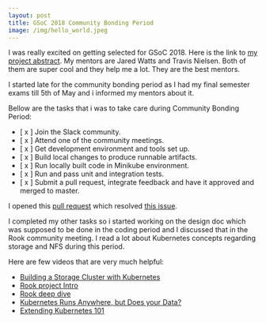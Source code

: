 ```yaml
---
layout: post
title: GSoC 2018 Community Bonding Period
image: /img/hello_world.jpeg
---
```


I was really excited on getting selected for GSoC 2018. Here is the link to [my project abstract](https://summerofcode.withgoogle.com/projects/#5926207925780480).
My mentors are Jared Watts and Travis Nielsen. Both of them are super cool and they help me a lot. They are the best mentors.

I started late for the community bonding period as I had my final semester exams till 5th of May and i informed my mentors about it.

Bellow are the tasks that i was to take care during Community Bonding Period:
- [ x ] Join the Slack community.
- [ x ] Attend one of the community meetings.
- [ x ] Get development environment and tools set up.
- [ x ] Build local changes to produce runnable artifacts.
- [ x ] Run locally built code in Minikube environment.
- [ x ] Run and pass unit and integration tests.
- [ x ] Submit a pull request, integrate feedback and have it approved and merged to master.

I opened this [pull request](https://github.com/rook/rook/pull/1614) which resolved [this issue](https://github.com/rook/rook/issues/1502).

I completed my other tasks so i started working on the design doc which was supposed to be done in the coding period and I discussed that in the Rook community meeting.
I read a lot about Kubernetes concepts regarding storage and NFS during this period.

Here are few videos that are very much helpful:
- [Building a Storage Cluster with Kubernetes](https://www.youtube.com/watch?v=6p0GKjrYzg4)
- [Rook project Intro](https://www.youtube.com/watch?v=To1ldyb_9NA&index=32&t=0s&list=PLj6h78yzYM2N8GdbjmhVU65KYm_68qBmo)
- [Rook deep dive](https://www.youtube.com/watch?v=yknGKzJw7_k&t=0s&list=PLj6h78yzYM2N8GdbjmhVU65KYm_68qBmo&index=273)
- [Kubernetes Runs Anywhere, but Does your Data?](https://www.youtube.com/watch?v=Ot66g1WzXEU&t=0s&list=PLj6h78yzYM2N8GdbjmhVU65KYm_68qBmo&index=298)
- [Extending Kubernetes 101](https://www.youtube.com/watch?v=yn04ERW0SbI)
